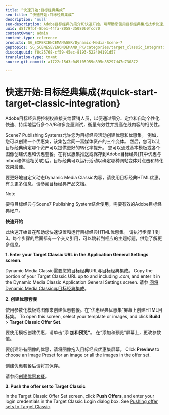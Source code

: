 ```yaml
---
title: “快速开始:目标经典集成”
seo-title: “快速开始:目标经典集成”
description: 'null'
seo-description: Adobe目标经典的简介和快速开始，可帮助您使用目标经典集成技术快速入门和运行。
uuid: d8f79fbf-8be1-44fa-8058-3508060fcd70
contentOwner: admin
content-type: reference
products: SG_EXPERIENCEMANAGER/Dynamic-Media-Scene-7
geptopics: SG_SCENESEVENONDEMAND_PK/categories/target_classic_integration
discoiquuid: f8c25768-cf59-45ec-8193-522404191d57
translation-type: tm+mt
source-git-commit: a1722c15d3c049f05959d895e85297d47d730872

---
```



# 快速开始:目标经典集成{#quick-start-target-classic-integration}

Adobe目标经典将控制权直接交给营销人员，以便通过细分、定位和自动个性化快速、持续地运行多个A/B和多变量测试，衡量有效性并提高在线内容的相关性。

Scene7 Publishing Systems允许您为目标经典活动创建优惠和优惠集。 例如，您可以创建一个优惠集，该集包含同一富媒体资产的三个变体。 然后，您可以让目标经典确定哪个资产可以提供更好的转化率提升。 您可以通过基本模板或各个图像创建优惠和优惠套餐。在将优惠集推送或保存到Adobe目标经典(其中优惠与mbox和体验相关联)后，目标经典可以运行活动以确定哪种网站变体对点击和转化效果最佳。

要更好地自定义动态Dynamic Media Classic内容，请使用目标经典HTML优惠。 有关更多信息，请参阅目标经典产品文档。

>[!NOTE]
>
>要将目标经典与Scene7 Publishing System结合使用，需要有效的Adobe目标经典帐户。

**快速开始**

此快速开始旨在帮助您快速设置和运行目标经典HTML优惠集。 请执行步骤 1 到 3。每个步骤的后面都有一个交叉引用，可以跳转到相应的主题标题，供您了解更多信息。

**1. Enter your Target Classic URL in the Application General Settings screen.**

Dynamic Media Classic需要您的目标经典URL与目标经典集成。 Copy the portion of your Target Classic URL up to and including *.com*, and enter it in the Dynamic Media Classic Application General Settings screen. 请参 [阅将Dynamic Media Classic与目标经典集成](integrating-scene7-target-classic.md#integrating_scene7_with_target_classic)。

**2. 创建优惠套餐**

使用参数化模板或图像来创建优惠套餐。在“优惠经典优惠集”屏幕上创建HTML目标集。 To open this screen, select your template or images, and click **Build** > **Target Classic Offer Set**.

要使用模板创建优惠，请单击“添 **加和预览”**。 在“添加和预览”屏幕上，更改参数值。

要创建带有图像的优惠，请将图像拖入目标经典优惠集屏幕。 Click **Preview** to choose an Image Preset for an image or all the images in the offer set.

创建优惠套餐后请将其保存。

请参阅[创建优惠套餐](creating-offer-set.md#creating_an_offer_set)。

**3. Push the offer set to Target Classic**

In the Target Classic Offer Set screen, click **Push Offers**, and enter your login credentials in the Target Classic Login dialog box. See [Pushing offer sets to Target Classic](pushing-offer-sets-target-classic.md#pushing_offer_sets_to_target_classic).
